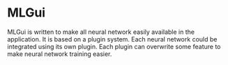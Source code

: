 # MLGui

MLGui is written to make all neural network easily available in the application.
It is based on a plugin system. Each neural network could be integrated using its own plugin.
Each plugin can overwrite some feature to make neural network training easier.

